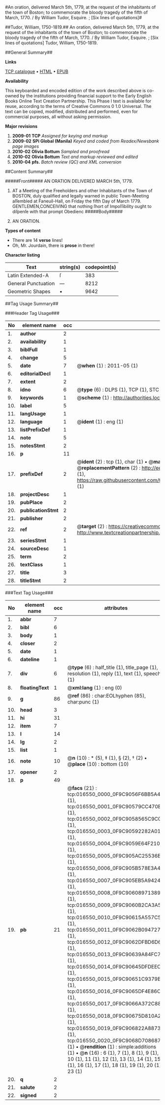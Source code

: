 #An oration, delivered March 5th, 1779, at the request of the inhabitants of the town of Boston; to commemorate the bloody tragedy of the fifth of March, 1770. / By William Tudor, Esquire. ; [Six lines of quotations]#

##Tudor, William, 1750-1819.##
An oration, delivered March 5th, 1779, at the request of the inhabitants of the town of Boston; to commemorate the bloody tragedy of the fifth of March, 1770. / By William Tudor, Esquire. ; [Six lines of quotations]
Tudor, William, 1750-1819.

##General Summary##

**Links**

[TCP catalogue](http://www.ota.ox.ac.uk/tcp/)  • 
[HTML](http://tei.it.ox.ac.uk/tcp/Texts-HTML/free/N13/N13081.html)  • 
[EPUB](http://tei.it.ox.ac.uk/tcp/Texts-EPUB/free/N13/N13081.epub)

**Availability**

This keyboarded and encoded edition of the
	       work described above is co-owned by the institutions
	       providing financial support to the Early English Books
	       Online Text Creation Partnership. This Phase I text is
	       available for reuse, according to the terms of Creative
	       Commons 0 1.0 Universal. The text can be copied,
	       modified, distributed and performed, even for
	       commercial purposes, all without asking permission.

**Major revisions**

1. __2009-01__ __TCP__ *Assigned for keying and markup*
1. __2009-02__ __SPi Global (Manila)__ *Keyed and coded from Readex/Newsbank page images*
1. __2010-02__ __Olivia Bottum__ *Sampled and proofread*
1. __2010-02__ __Olivia Bottum__ *Text and markup reviewed and edited*
1. __2010-04__ __pfs.__ *Batch review (QC) and XML conversion*

##Content Summary##

#####Front#####
AN ORATION DELIVERED MARCH 5th, 1779.
1. AT a Meeting of the Freeholders and other Inhabitants of the Town of BOSTON, duly qualified and legally warned in public Town-Meeting aſſembled at Faneuil-Hall, on Friday the fifth Day of March 1779.
GENTLEMEN,CONCEIVING that nothing ſhort of Impoſſibility ought to diſpenſe with that prompt Obedienc
#####Body#####

1. AN ORATION.

**Types of content**

  * There are 14 **verse** lines!
  * Oh, Mr. Jourdain, there is **prose** in there!

**Character listing**


|Text|string(s)|codepoint(s)|
|---|---|---|
|Latin Extended-A|ſ|383|
|General Punctuation|—|8212|
|Geometric Shapes|▪|9642|

##Tag Usage Summary##

###Header Tag Usage###

|No|element name|occ|attributes|
|---|---|---|---|
|1.|__author__|2||
|2.|__availability__|1||
|3.|__biblFull__|1||
|4.|__change__|5||
|5.|__date__|7| @__when__ (1) : 2011-05 (1)|
|6.|__editorialDecl__|1||
|7.|__extent__|2||
|8.|__idno__|6| @__type__ (6) : DLPS (1), TCP (1), STC (1), NOTIS (1), IMAGE-SET (1), EVANS-CITATION (1)|
|9.|__keywords__|1| @__scheme__ (1) : http://authorities.loc.gov/ (1)|
|10.|__label__|5||
|11.|__langUsage__|1||
|12.|__language__|1| @__ident__ (1) : eng (1)|
|13.|__listPrefixDef__|1||
|14.|__note__|5||
|15.|__notesStmt__|2||
|16.|__p__|11||
|17.|__prefixDef__|2| @__ident__ (2) : tcp (1), char (1)  •  @__matchPattern__ (2) : ([0-9\-]+):([0-9IVX]+) (1), (.+) (1)  •  @__replacementPattern__ (2) : http://eebo.chadwyck.com/downloadtiff?vid=$1&page=$2 (1), https://raw.githubusercontent.com/textcreationpartnership/Texts/master/tcpchars.xml#$1 (1)|
|18.|__projectDesc__|1||
|19.|__pubPlace__|2||
|20.|__publicationStmt__|2||
|21.|__publisher__|2||
|22.|__ref__|2| @__target__ (2) : https://creativecommons.org/publicdomain/zero/1.0/ (1), http://www.textcreationpartnership.org/docs/. (1)|
|23.|__seriesStmt__|1||
|24.|__sourceDesc__|1||
|25.|__term__|2||
|26.|__textClass__|1||
|27.|__title__|3||
|28.|__titleStmt__|2||


###Text Tag Usage###

|No|element name|occ|attributes|
|---|---|---|---|
|1.|__abbr__|7||
|2.|__bibl__|6||
|3.|__body__|1||
|4.|__closer__|2||
|5.|__date__|1||
|6.|__dateline__|1||
|7.|__div__|6| @__type__ (6) : half_title (1), title_page (1), resolution (1), reply (1), text (1), speech (1)|
|8.|__floatingText__|1| @__xml:lang__ (1) : eng (0)|
|9.|__g__|86| @__ref__ (86) : char:EOLhyphen (85), char:punc (1)|
|10.|__head__|3||
|11.|__hi__|31||
|12.|__item__|7||
|13.|__l__|14||
|14.|__lg__|2||
|15.|__list__|1||
|16.|__note__|10| @__n__ (10) : * (5), ‡ (1), § (2), † (2)  •  @__place__ (10) : bottom (10)|
|17.|__opener__|2||
|18.|__p__|49||
|19.|__pb__|21| @__facs__ (21) : tcp:016550_0000_0F9C9056F6BB5A40 (1), tcp:016550_0001_0F9C90579CC470E0 (1), tcp:016550_0002_0F9C9058565C9C00 (1), tcp:016550_0003_0F9C90592282A010 (1), tcp:016550_0004_0F9C9059E64F2100 (1), tcp:016550_0005_0F9C905AC25536B8 (1), tcp:016550_0006_0F9C905B578E3A48 (1), tcp:016550_0007_0F9C905EB5A94248 (1), tcp:016550_0008_0F9C906089713898 (1), tcp:016550_0009_0F9C9060B2CA3A50 (1), tcp:016550_0010_0F9C90615A557C50 (1), tcp:016550_0011_0F9C9062B0947278 (1), tcp:016550_0012_0F9C9062DFBD6D60 (1), tcp:016550_0013_0F9C90639A84FC78 (1), tcp:016550_0014_0F9C90645DFDEEC8 (1), tcp:016550_0015_0F9C90651C9379B8 (1), tcp:016550_0016_0F9C9065DF4E86C0 (1), tcp:016550_0017_0F9C9066A372C888 (1), tcp:016550_0018_0F9C90675D810A20 (1), tcp:016550_0019_0F9C906822A88730 (1), tcp:016550_0020_0F9C9068D7086878 (1)  •  @__rendition__ (1) : simple:additions (1)  •  @__n__ (16) : 6 (1), 7 (1), 8 (1), 9 (1), 10 (1), 11 (1), 12 (1), 13 (1), 14 (1), 15 (1), 16 (1), 17 (1), 18 (1), 19 (1), 20 (1), 23 (1)|
|20.|__q__|2||
|21.|__salute__|2||
|22.|__signed__|2||
